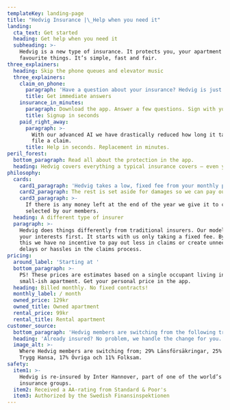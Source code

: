 ```yaml
---
templateKey: landing-page
title: "Hedvig Insurance |\_Help when you need it"
landing:
  cta_text: Get started
  heading: Get help when you need it
  subheading: >-
    Hedvig is a new type of insurance. It protects you, your apartment and your
    favourite things. It’s simple, fast and fair.
three_explainers:
  heading: Skip the phone queues and elevator music
  three_explainers:
    claim_on_phone:
      paragraph: 'Have a question about your insurance? Hedvig is just a tap away. '
      title: Get immediate answers
    insurance_in_minutes:
      paragraph: Download the app. Answer a few questions. Sign with your mobile BankID.
      title: Signup in seconds
    paid_right_away:
      paragraph: >-
        With our advanced AI we have drastically reduced how long it takes to
        file a claim. 
      title: Help in seconds. Replacement in minutes.
peril_forest:
  bottom_paragraph: Read all about the protection in the app.
  heading: Hedvig covers everything a typical insurance covers – even your gadgets.
philosophy:
  cards:
    card1_paragraph: 'Hedvig takes a low, fixed fee from your monthly premium.'
    card2_paragraph: The rest is set aside for damages so we can pay out quickly.
    card3_paragraph: >-
      If there is any money left at the end of the year we give it to charities
      selected by our members.
  heading: A different type of insurer
  paragraph: >-
    Hedvig does things differently from traditional insurers. Our model puts
    your interests first. It starts with us only taking a fixed fee. By doing
    this we have no incentive to pay out less in claims or create unnecessary
    delays or hassles in the claims process. 
pricing:
  around_label: 'Starting at '
  bottom_paragraph: >-
    PS! These prices are estimates based on a single occupant living in a
    small-ish apartment. Get your personal price in the app.
  heading: Billed monthly. No fixed contracts!
  monthly_label: / month
  owned_price: 129kr
  owned_title: Owned apartment
  rental_price: 99kr
  rental_title: Rental apartment
customer_source:
  bottom_paragraph: 'Hedvig members are switching from the following traditional insurers:'
  heading: 'Already insured? No problem, we handle the change for you.'
  image_alt: >-
    Where Hedvig members are switching from; 29% Länsförsäkringar, 25% If, 18%
    Trygg Hansa, 17% Övriga och 11% Folksam.
safety:
  item1: >-
    Hedvig is re-insured by Inter Hannover, part of one of the world’s largest
    insurance groups.
  item2: Received a AA-rating from Standard & Poor's
  item3: Authorized by the Swedish Finansinspektionen
---
```


